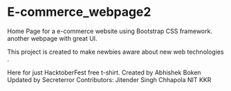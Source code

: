 # E-commerce_webpage2
Home Page for a e-commerce website using Bootstrap CSS framework.
another webpage with great UI.

This project is created to make newbies aware about new web technologies
.


Here for just HacktoberFest free t-shirt.
Created by Abhishek Boken
Updated by Secreterror
Contributors: 
    Jitender Singh Chhapola
NIT KKR
